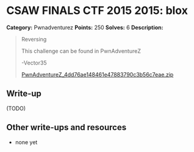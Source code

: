 # CSAW FINALS CTF 2015 2015: blox

**Category:** Pwnadventurez
**Points:** 250
**Solves:** 6
**Description:**

> Reversing
> 
> This challenge can be found in PwnAdventureZ
> 
> -Vector35
> 
> [PwnAdventureZ_4dd76ae148461e47883790c3b56c7eae.zip](./../PwnAdventureZ_4dd76ae148461e47883790c3b56c7eae.zip)


## Write-up

(TODO)

## Other write-ups and resources

* none yet
